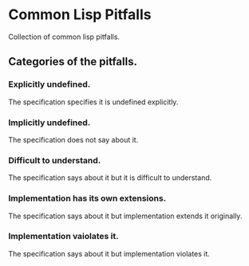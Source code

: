 # Common Lisp Pitfalls
Collection of common lisp pitfalls.

## Categories of the pitfalls.

### Explicitly undefined.
The specification specifies it is undefined explicitly.

### Implicitly undefined.
The specification does not say about it.

### Difficult to understand.
The specification says about it but it is difficult to understand.

### Implementation has its own extensions.
The specification says about it but implementation extends it originally.

### Implementation vaiolates it.
The specification says about it but implementation violates it.
